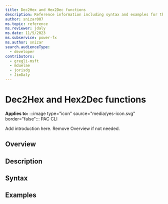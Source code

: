 ```yaml
---
title: Dec2Hex and Hex2Dec functions
description: Reference information including syntax and examples for the Dec2Hex and Hex2Dec functions.
author: snizar007
ms.topic: reference
ms.reviewer: jdaly
ms.date: 11/5/2023
ms.subservice: power-fx
ms.author: snizar
search.audienceType:
  - developer
contributors:
  - gregli-msft
  - mduelae
  - jorisdg
  - JimDaly
---
```

# Dec2Hex and Hex2Dec functions

**Applies to:** :::image type="icon" source="media/yes-icon.svg" border="false"::: PAC CLI

Add introduction here. Remove Overview if not needed.

## Overview

## Description

## Syntax

## Examples